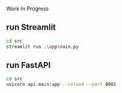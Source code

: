 

Work In Progress

## run Streamlit
```bash
cd src
streamlit run .\app\main.py
```


## run FastAPI 
```bash 
cd src
uvicorn api.main:app --reload --port 8001
```
